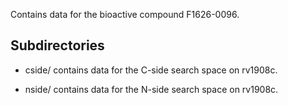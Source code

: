 Contains data for the bioactive compound F1626-0096.

## Subdirectories

- cside/ contains data for the C-side search space on rv1908c.

- nside/ contains data for the N-side search space on rv1908c.

